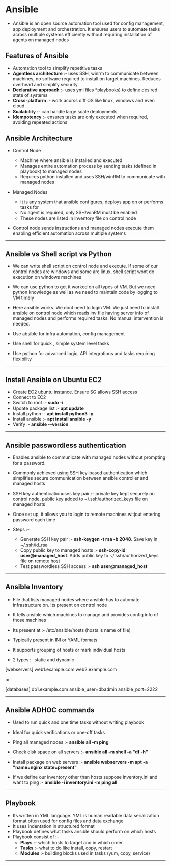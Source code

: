 # Ansible

- Ansible is an open source automation tool used for config management, app deployment and orchestration. It ensures users to automate tasks across multiple systems efficiently without requiring installation of agents on managed nodes

Features of Ansible
-
- Automation tool to simplify repetitive tasks
- **Agentless architecture** :- uses SSH, winrm to communicate between machines, no software required to install on target machines. Reduces overhead and simplify security
- **Declarative approach** :- uses yml files *playbooks) to define desired state of systems
- **Cross-platform** :- work acorss diff OS like linux, windows and even cloud
- **Scalability** :- can handle large scale deployments
- **Idempotency** :- ensures tasks are only executed when required, avoiding repeated actions

Ansible Architecture
-
- Control Node
  - Machine where ansible is installed and executed
  - Manages entire automation process by sending tasks (defined in playbook) to managed nodes
  - Requires python installed and uses SSH/winRM to communicate with managed nodes
 
- Managed Nodes
  - It is any system that ansible configures, deploys app on or performs tasks for
  - No agent is required, only SSH/winRM must be enabled
  - These nodes are listed in inventory file on control node
 
- Control node sends instructions and managed nodes execute them enabling efficient automation across multiple systems

------------------------------------------------------------------------------

Ansible vs Shell script vs Python
-
- We can write shell script on control node and execute. If some of our control nodes are windows and some are linux, shell script wont do execution on windows machines
- We can use python to get it worked on all types of VM. But we need python knowledge as well as we need to maintain code by logging to VM timely
- Here ansible works. We dont need to login VM. We just need to install ansible on control node which reads inv file having server info of managed nodes and performs required tasks. No manual intervention is needed.

- Use absible for infra automation, config management
- Use shell for quick , simple system level tasks
- Use python for advanced logic, API integrations and tasks requiring flexibility

------------------------------------------------------------------------------

Install Ansible on Ubuntu EC2
-
- Create EC2 ubuntu instance. Ensure SG allows SSH access
- Connect to EC2
- Switch to root :- **sudo -i**
- Update package list :- **apt update**
- Install python :- **apt install python3 -y**
- Install ansible :- **apt install ansible -y**
- Verify :- **ansible --version**

------------------------------------------------------------------------------

Ansible passwordless authentication
-
- Enables ansible to communicate with managed nodes without prompting for a password. 
- Commonly achieved using SSH key-based authentication which simplifies secure communication between ansible controller and managed hosts
- SSH key authenticationuses key pair :- private key kept securely on control node, public key added to ~/.ssh/authorized_keys file on managed hosts
- Once set up, it allows you to login to remote machines witjout entering password each time

- Steps :-
  - Generate SSH key pair :- **ssh-keygen -t rsa -b 2048**. Save key in ~/.ssh/id_rsa
  - Copy public key to managed hosts :- **ssh-copy-id user@managed_host**. Adds public key to ~/.ssh/authorized_keys file on remote host
  - Test passwordless SSH access :- **ssh user@managed_host**
 
------------------------------------------------------------------------------

Ansible Inventory
-
- File that lists managed nodes where ansible has to automate infrastructure on. Its present on control node
- It tells ansible which machines to manage and provides config info of those machines
- Its present at :- /etc/ansible/hosts   (hosts is name of file)
- Typically present in INI or YAML formats
- It supports grouping of hosts or mark individual hosts

- 2 types :- static and dynamic

[webservers]
web1.example.com
web2.example.com

or

[databases]
db1.example.com ansible_user=dbadmin ansible_port=2222

------------------------------------------------------------------------------

Ansible ADHOC commands
-
- Used to run quick and one time tasks without writing playbook
- Ideal for quick verifications or one-off tasks
- Ping all managed nodes :- **ansible all -m ping**
- Check disk space on all servers :- **ansible all -m shell -a "df -h"**
- Install package on web servers :- **ansible webservers -m apt -a "name=nginx state=present"**


- If we define our inventory other than hosts suppose inventory.ini and want to ping :- **ansible -i inventory.ini -m ping all**

------------------------------------------------------------------------------

Playbook
-
- Its written in YML language. YML is human readable data serialization format often used for config files and data exchange
- It uses indentation in structured format
- Playbook defines what tasks ansible should perform on which hosts
- Playbook consist of :-
  - **Plays** :- which hosts to target and in which order
  - **Tasks** :- what to do like install, copy, restart
  - **Modules** :- building blocks used in tasks (yum, copy, service)

------------------------------------------------------------------------------

